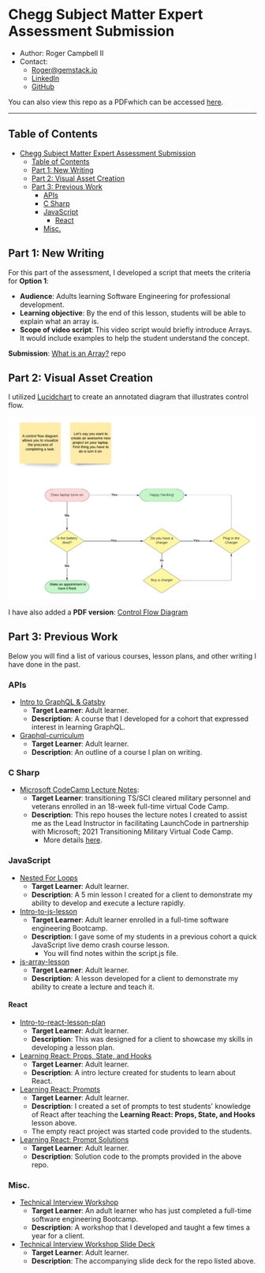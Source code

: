 # Chegg Subject Matter Expert Assessment Submission

* Author: Roger Campbell II
* Contact:
  * Roger@gemstack.io
  * [LinkedIn](https://www.linkedin.com/in/mrrogercampbell/)
  * [GitHub](https://github.com/mrrogercampbell)

You can also view this repo as a PDFwhich can be accessed [here](https://drive.google.com/file/d/17QHbokPU5zspRse_9tBh8LmfdlO8fAFP/view?usp=sharing).

---

## Table of Contents
- [Chegg Subject Matter Expert Assessment Submission](#chegg-subject-matter-expert-assessment-submission)
  - [Table of Contents](#table-of-contents)
  - [Part 1: New Writing](#part-1-new-writing)
  - [Part 2: Visual Asset Creation](#part-2-visual-asset-creation)
  - [Part 3: Previous Work](#part-3-previous-work)
    - [APIs](#apis)
    - [C Sharp](#c-sharp)
    - [JavaScript](#javascript)
      - [React](#react)
    - [Misc.](#misc)

## Part 1: New Writing
For this part of the assessment, I developed a script that meets the criteria for **Option 1**:
* **Audience**: Adults learning Software Engineering for professional development.
* **Learning objective**: By the end of this lesson, students will be able to explain what an array is.  
* **Scope of video script**: This video script would briefly introduce Arrays. It would include examples to help the student understand the concept. 

**Submission**: [What is an Array?](https://github.com/mrrogercampbell/what-is-an-array) repo

## Part 2: Visual Asset Creation
I utilized [Lucidchart](http://www.lucidchart.com) to create an annotated diagram that illustrates control flow.

![control flow diagram](./assets/control-flow-diagram.png)

I have also added a **PDF version**: [Control Flow Diagram](./pdfs/control-flow-diagram.pdf)

## Part 3: Previous Work
Below you will find a list of various courses, lesson plans, and other writing I have done in the past.

### APIs
* [Intro to GraphQL & Gatsby](https://github.com/mrrogercampbell/graphql-gastby-lesson)
  * **Target Learner**: Adult learner.
  * **Description**: A course that I developed for a cohort that expressed interest in learning GraphQL.
* [Graphql-curriculum](https://github.com/mrrogercampbell/graphql-curriculum)
  * **Target Learner**: Adult learner.
  * **Description**: An outline of a course I plan on writing.

### C Sharp
* [Microsoft CodeCamp Lecture Notes](https://github.com/mrrogercampbell/microsoft-codecamp-lecture-notes):
  * **Target Learner**: transitioning TS/SCI cleared military personnel and veterans enrolled in an 18-week full-time virtual Code Camp.
  * **Description**: This repo houses the lecture notes I created to assist me as the Lead Instructor in facilitating LaunchCode in partnership with Microsoft; 2021 Transitioning Military Virtual Code Camp.
    * More details [here](https://www.launchcode.org/training/microsoft-codecamp-2021).

### JavaScript
* [Nested For Loops](https://github.com/mrrogercampbell/nested-loops-lesson)
  * **Target Learner**: Adult learner.
  * **Description**: A 5 min lesson I created for a client to demonstrate my ability to develop and execute a lecture rapidly.
* [Intro-to-js-lesson](https://github.com/mrrogercampbell/intro-to-js-lesson)
  * **Target Learner**: Adult learner enrolled in a full-time software engineering Bootcamp.
  * **Description**: I gave some of my students in a previous cohort a quick JavaScript live demo crash course lesson.
    * You will find notes within the script.js file.
* [js-array-lesson](https://github.com/mrrogercampbell/js-array-lesson)
  * **Target Learner**: Adult learner.
  * **Description**: A lesson developed for a client to demonstrate my ability to create a lecture and teach it.

#### React
* [Intro-to-react-lesson-plan](https://github.com/mrrogercampbell/intro-to-react-lesson-plan)
  * **Target Learner**: Adult learner.
  * **Description**: This was designed for a client to showcase my skills in developing a lesson plan.
* [Learning React: Props, State, and Hooks](https://github.com/mrrogercampbell/intro-to-react-lesson)
  * **Target Learner**: Adult learner.
  * **Description**: A intro lecture created for students to learn about React.
* [Learning React: Prompts](https://github.com/mrrogercampbell/intro-to-react-lesson/tree/main/Prompts)
  * **Target Learner**: Adult learner.
  * **Description**: I created a set of prompts to test students' knowledge of React after teaching the **Learning React: Props, State, and Hooks** lesson above.
  * The empty react project was started code provided to the students.
* [Learning React: Prompt Solutions](https://github.com/mrrogercampbell/lesson-1-prompts)
  * **Target Learner**: Adult learner.
  * **Description**: Solution code to the prompts provided in the above repo.

### Misc.
* [Technical Interview Workshop](https://github.com/mrrogercampbell/technical-interview-workshop)
  * **Target Learner**: An adult learner who has just completed a full-time software engineering Bootcamp.
  * **Description**: A workshop that I developed and taught a few times a year for a client.
* [Technical Interview Workshop Slide Deck](https://docs.google.com/presentation/d/1zsId1oIYn7-mflEBfqzl10e2xXtUODp9sdUlbhEOHWw/edit?usp=sharing) 
  * **Target Learner**: Adult learner.
  * **Description**: The accompanying slide deck for the repo listed above.